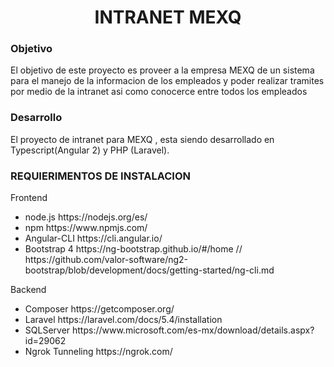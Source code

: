 <center><h1>INTRANET MEXQ</h1></center>

<h3>Objetivo</h3>
<p>El objetivo de este proyecto es proveer a la empresa MEXQ de un sistema para el
manejo de la informacion de los empleados y poder realizar tramites por medio de la intranet
asi como conocerce entre todos los empleados </p>

<h3>Desarrollo</h3>

<p>El proyecto de intranet para MEXQ , esta siendo desarrollado en Typescript(Angular 2) y PHP (Laravel). </p>

<h3>REQUIERIMENTOS DE INSTALACION</h3> 

Frontend
<ul>
<li>node.js    https://nodejs.org/es/ </li>
<li>npm   https://www.npmjs.com/ </li>
<li>Angular-CLI  https://cli.angular.io/ </li>
<li>Bootstrap 4  https://ng-bootstrap.github.io/#/home // https://github.com/valor-software/ng2-bootstrap/blob/development/docs/getting-started/ng-cli.md </li>
</ul>

Backend
<ul>
<li>Composer  https://getcomposer.org/ </li>
<li>Laravel   https://laravel.com/docs/5.4/installation </li>
<li>SQLServer https://www.microsoft.com/es-mx/download/details.aspx?id=29062 </li>
<li>Ngrok Tunneling   https://ngrok.com/ </li>
</ul>
